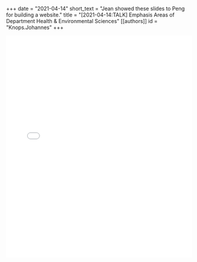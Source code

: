 +++
date = "2021-04-14"
short_text = "Jean showed these slides to Peng for building a website."
title = "[2021-04-14:TALK] Emphasis Areas of Department Health & Environmental Sciences"
[[authors]]
    id = "Knops.Johannes"
+++

<embed src="../pdf/Knops.Johannes_HES_emphasis_areas.pdf" type="application/pdf" width="100%" height="600px" />